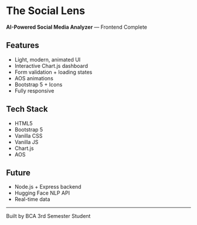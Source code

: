 # The Social Lens

**AI-Powered Social Media Analyzer** — Frontend Complete

## Features
- Light, modern, animated UI
- Interactive Chart.js dashboard
- Form validation + loading states
- AOS animations
- Bootstrap 5 + Icons
- Fully responsive

## Tech Stack
- HTML5
- Bootstrap 5
- Vanilla CSS
- Vanilla JS
- Chart.js
- AOS

## Future
- Node.js + Express backend
- Hugging Face NLP API
- Real-time data

---
Built by BCA 3rd Semester Student